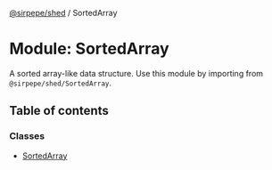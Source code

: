 [@sirpepe/shed](../README.md) / SortedArray

# Module: SortedArray

A sorted array-like data structure. Use this module by importing from
`@sirpepe/shed/SortedArray`.

## Table of contents

### Classes

- [SortedArray](../classes/SortedArray.SortedArray.md)
